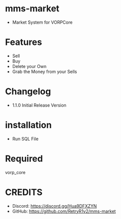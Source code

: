 # mms-market

- Market System for VORPCore

# Features
 
- Sell
- Buy
- Delete your Own
- Grab the Money from your Sells

# Changelog

- 1.1.0 Initial Release Version


# installation 

- Run SQL File

# Required

vorp_core


# CREDITS
- Discord: https://discord.gg/Hua9DFXZYN
- GitHub: https://github.com/RetryR1v2/mms-market